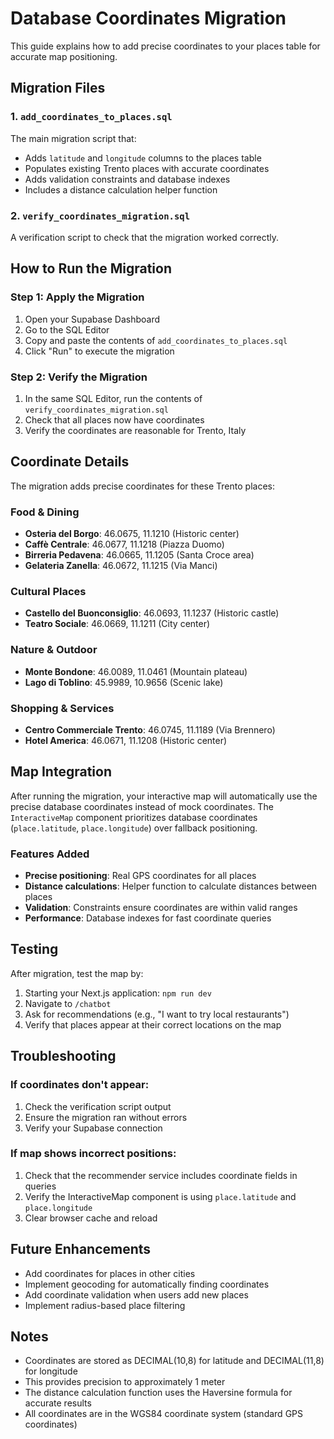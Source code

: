 # Database Coordinates Migration

This guide explains how to add precise coordinates to your places table for accurate map positioning.

## Migration Files

### 1. `add_coordinates_to_places.sql`
The main migration script that:
- Adds `latitude` and `longitude` columns to the places table
- Populates existing Trento places with accurate coordinates
- Adds validation constraints and database indexes
- Includes a distance calculation helper function

### 2. `verify_coordinates_migration.sql`
A verification script to check that the migration worked correctly.

## How to Run the Migration

### Step 1: Apply the Migration
1. Open your Supabase Dashboard
2. Go to the SQL Editor
3. Copy and paste the contents of `add_coordinates_to_places.sql`
4. Click "Run" to execute the migration

### Step 2: Verify the Migration
1. In the same SQL Editor, run the contents of `verify_coordinates_migration.sql`
2. Check that all places now have coordinates
3. Verify the coordinates are reasonable for Trento, Italy

## Coordinate Details

The migration adds precise coordinates for these Trento places:

### Food & Dining
- **Osteria del Borgo**: 46.0675, 11.1210 (Historic center)
- **Caffè Centrale**: 46.0677, 11.1218 (Piazza Duomo)
- **Birreria Pedavena**: 46.0665, 11.1205 (Santa Croce area)
- **Gelateria Zanella**: 46.0672, 11.1215 (Via Manci)

### Cultural Places
- **Castello del Buonconsiglio**: 46.0693, 11.1237 (Historic castle)
- **Teatro Sociale**: 46.0669, 11.1211 (City center)

### Nature & Outdoor
- **Monte Bondone**: 46.0089, 11.0461 (Mountain plateau)
- **Lago di Toblino**: 45.9989, 10.9656 (Scenic lake)

### Shopping & Services
- **Centro Commerciale Trento**: 46.0745, 11.1189 (Via Brennero)
- **Hotel America**: 46.0671, 11.1208 (Historic center)

## Map Integration

After running the migration, your interactive map will automatically use the precise database coordinates instead of mock coordinates. The `InteractiveMap` component prioritizes database coordinates (`place.latitude`, `place.longitude`) over fallback positioning.

### Features Added
- **Precise positioning**: Real GPS coordinates for all places
- **Distance calculations**: Helper function to calculate distances between places
- **Validation**: Constraints ensure coordinates are within valid ranges
- **Performance**: Database indexes for fast coordinate queries

## Testing

After migration, test the map by:
1. Starting your Next.js application: `npm run dev`
2. Navigate to `/chatbot`
3. Ask for recommendations (e.g., "I want to try local restaurants")
4. Verify that places appear at their correct locations on the map

## Troubleshooting

### If coordinates don't appear:
1. Check the verification script output
2. Ensure the migration ran without errors
3. Verify your Supabase connection

### If map shows incorrect positions:
1. Check that the recommender service includes coordinate fields in queries
2. Verify the InteractiveMap component is using `place.latitude` and `place.longitude`
3. Clear browser cache and reload

## Future Enhancements

- Add coordinates for places in other cities
- Implement geocoding for automatically finding coordinates
- Add coordinate validation when users add new places
- Implement radius-based place filtering

## Notes

- Coordinates are stored as DECIMAL(10,8) for latitude and DECIMAL(11,8) for longitude
- This provides precision to approximately 1 meter
- The distance calculation function uses the Haversine formula for accurate results
- All coordinates are in the WGS84 coordinate system (standard GPS coordinates)